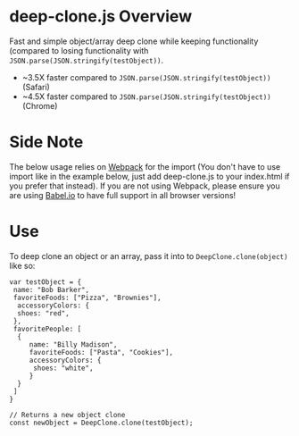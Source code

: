 # deep-clone.js Overview
Fast and simple object/array deep clone while keeping functionality (compared to losing functionality with ```JSON.parse(JSON.stringify(testObject))```. 

- ~3.5X faster compared to ```JSON.parse(JSON.stringify(testObject))``` (Safari)
- ~4.5X faster compared to ```JSON.parse(JSON.stringify(testObject))``` (Chrome)

# Side Note
The below usage relies on [Webpack](https://webpack.js.org) for the import (You don't have to use import like in the example below, just add deep-clone.js to your index.html if you prefer that instead). If you are not using Webpack, please ensure you are using [Babel.io](https://babeljs.io) to have full support in all browser versions!

# Use
To deep clone an object or an array, pass it into to ```DeepClone.clone(object)``` like so:

```
var testObject = {
 name: "Bob Barker",
 favoriteFoods: ["Pizza", "Brownies"],
  accessoryColors: {
  shoes: "red",
 },
 favoritePeople: [
  {
	 name: "Billy Madison",
	 favoriteFoods: ["Pasta", "Cookies"],
	 accessoryColors: {
	  shoes: "white",
	 }
  }
 ]
}

// Returns a new object clone
const newObject = DeepClone.clone(testObject);

```
